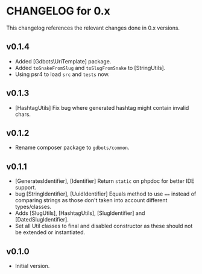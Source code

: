 # CHANGELOG for 0.x
This changelog references the relevant changes done in 0.x versions.


## v0.1.4
* Added [Gdbots\UriTemplate] package.
* Added `toSnakeFromSlug` and `toSlugFromSnake` to [StringUtils].
* Using psr4 to load `src` and `tests` now.


## v0.1.3
* [HashtagUtils] Fix bug where generated hashtag might contain invalid chars.


## v0.1.2
* Rename composer package to `gdbots/common`.


## v0.1.1
* [GeneratesIdentifier], [Identifier] Return `static` on phpdoc for better IDE support.
* bug [StringIdentifier], [UuidIdentifier] Equals method to use `==` instead of comparing strings as those don't taken into account different types/classes.
* Adds [SlugUtils], [HashtagUtils], [SlugIdentifier] and [DatedSlugIdentifier].
* Set all Util classes to final and disabled constructor as these should not be extended or instantiated.


## v0.1.0
* Initial version.

